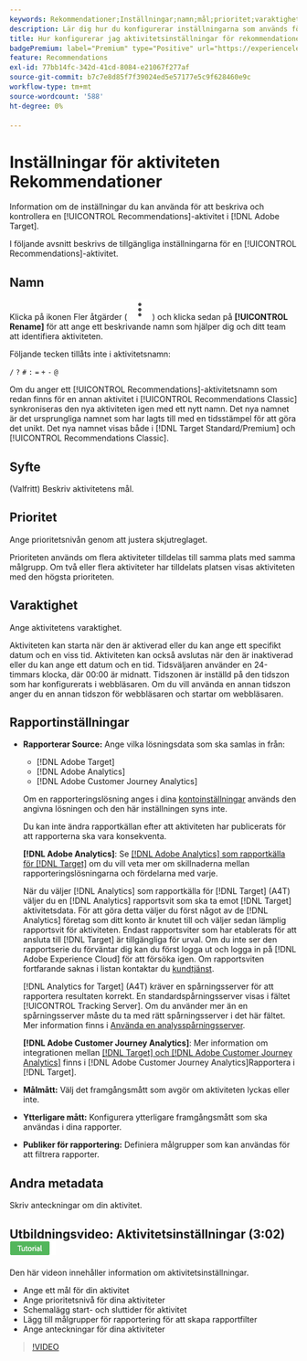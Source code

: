 ```yaml
---
keywords: Rekommendationer;Inställningar;namn;mål;prioritet;varaktighet;rapporteringsinställningar;andra metadata
description: Lär dig hur du konfigurerar inställningarna som används för att beskriva och styra en rekommendationsaktivitet i Adobe Target.
title: Hur konfigurerar jag aktivitetsinställningar för rekommendationer?
badgePremium: label="Premium" type="Positive" url="https://experienceleague.adobe.com/docs/target/using/introduction/intro.html?lang=en#premium newtab=true" tooltip="Se vad som ingår i Target Premium."
feature: Recommendations
exl-id: 77bb14fc-342d-41cd-8084-e21067f277af
source-git-commit: b7c7e8d85f7f39024ed5e57177e5c9f628460e9c
workflow-type: tm+mt
source-wordcount: '588'
ht-degree: 0%

---
```


# Inställningar för aktiviteten Rekommendationer

Information om de inställningar du kan använda för att beskriva och kontrollera en [!UICONTROL Recommendations]-aktivitet i [!DNL Adobe Target].

I följande avsnitt beskrivs de tillgängliga inställningarna för en [!UICONTROL Recommendations]-aktivitet.

## Namn

Klicka på ikonen Fler åtgärder ( ![ikonen Fler åtgärder](/help/main/assets/icons/MoreSmallListVert.svg) ) och klicka sedan på **[!UICONTROL Rename]** för att ange ett beskrivande namn som hjälper dig och ditt team att identifiera aktiviteten.

Följande tecken tillåts inte i aktivitetsnamn:

`/`
`?`
`#`
`:`
`=`
`+`
`-`
`@`

Om du anger ett [!UICONTROL Recommendations]-aktivitetsnamn som redan finns för en annan aktivitet i [!UICONTROL Recommendations Classic] synkroniseras den nya aktiviteten igen med ett nytt namn. Det nya namnet är det ursprungliga namnet som har lagts till med en tidsstämpel för att göra det unikt. Det nya namnet visas både i [!DNL Target Standard/Premium] och [!UICONTROL Recommendations Classic].

## Syfte

(Valfritt) Beskriv aktivitetens mål.

## Prioritet

Ange prioritetsnivån genom att justera skjutreglaget.

Prioriteten används om flera aktiviteter tilldelas till samma plats med samma målgrupp. Om två eller flera aktiviteter har tilldelats platsen visas aktiviteten med den högsta prioriteten.

## Varaktighet

Ange aktivitetens varaktighet.

Aktiviteten kan starta när den är aktiverad eller du kan ange ett specifikt datum och en viss tid. Aktiviteten kan också avslutas när den är inaktiverad eller du kan ange ett datum och en tid. Tidsväljaren använder en 24-timmars klocka, där 00:00 är midnatt. Tidszonen är inställd på den tidszon som har konfigurerats i webbläsaren. Om du vill använda en annan tidszon anger du en annan tidszon för webbläsaren och startar om webbläsaren.

## Rapportinställningar

* **Rapporterar Source:** Ange vilka lösningsdata som ska samlas in från:

   * [!DNL Adobe Target]
   * [!DNL Adobe Analytics]
   * [!DNL Adobe Customer Journey Analytics]

  Om en rapporteringslösning anges i dina [kontoinställningar](/help/main/administrating-target/reporting.md) används den angivna lösningen och den här inställningen syns inte.

  Du kan inte ändra rapportkällan efter att aktiviteten har publicerats för att rapporterna ska vara konsekventa.

  **[!DNL Adobe Analytics]**: Se [[!DNL Adobe Analytics]  som rapportkälla för  [!DNL Target]](/help/main/c-integrating-target-with-mac/a4t/a4t.md) om du vill veta mer om skillnaderna mellan rapporteringslösningarna och fördelarna med varje.

  När du väljer [!DNL Analytics] som rapportkälla för [!DNL Target] (A4T) väljer du en [!DNL Analytics] rapportsvit som ska ta emot [!DNL Target] aktivitetsdata. För att göra detta väljer du först något av de [!DNL Analytics] företag som ditt konto är knutet till och väljer sedan lämplig rapportsvit för aktiviteten. Endast rapportsviter som har etablerats för att ansluta till [!DNL Target] är tillgängliga för urval. Om du inte ser den rapportserie du förväntar dig kan du först logga ut och logga in på [!DNL Adobe Experience Cloud] för att försöka igen. Om rapportsviten fortfarande saknas i listan kontaktar du [kundtjänst](/help/main/cmp-resources-and-contact-information.md#reference_ACA3391A00EF467B87930A450050077C).

  [!DNL Analytics for Target] (A4T) kräver en spårningsserver för att rapportera resultaten korrekt. En standardspårningsserver visas i fältet [!UICONTROL Tracking Server]. Om du använder mer än en spårningsserver måste du ta med rätt spårningsserver i det här fältet. Mer information finns i [Använda en analysspårningsserver](/help/main/c-integrating-target-with-mac/a4t/analytics-tracking-server.md#task_72077BA7E93C4A65A715A18F32228823).

  **[!DNL Adobe Customer Journey Analytics]**: Mer information om integrationen mellan [[!DNL Target]  och  [!DNL Adobe Customer Journey Analytics]](/help/main/c-integrating-target-with-mac/cja/target-reporting-in-cja.md) finns i [!DNL Adobe Customer Journey Analytics]Rapportera i [!DNL Target].

* **Målmått:** Välj det framgångsmått som avgör om aktiviteten lyckas eller inte.
* **Ytterligare mått:** Konfigurera ytterligare framgångsmått som ska användas i dina rapporter.
* **Publiker för rapportering:** Definiera målgrupper som kan användas för att filtrera rapporter.

## Andra metadata

Skriv anteckningar om din aktivitet.

## Utbildningsvideo: Aktivitetsinställningar (3:02) ![Självstudiekurs ](/help/main/assets/tutorial.png)

Den här videon innehåller information om aktivitetsinställningar.

* Ange ett mål för din aktivitet
* Ange prioritetsnivå för dina aktiviteter
* Schemalägg start- och sluttider för aktivitet
* Lägg till målgrupper för rapportering för att skapa rapportfilter
* Ange anteckningar för dina aktiviteter

>[!VIDEO](https://video.tv.adobe.com/v/17381)
